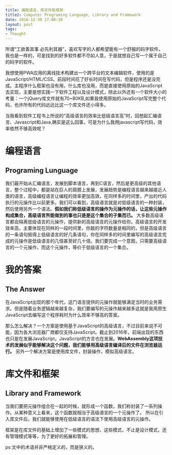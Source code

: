 ```yaml
---
title: 编程语言，库文件和框架
title2: Computer Programing Language, Library and Framework
date: 2016-12-30 17:08:28
layout: post
tags:
- Thought
---
```


所谓“工欲善其事 必先利其器”，喜欢写字的人都希望能有一个舒服的码字软件。我也是一样的，可是找到的好多软件都不尽如人意，于是就想自己写一个属于自己的码字的软件。

我想使用PWA应用的离线技术构建出一个跨平台的文本编辑软件，使用的是JavaScript/HTML/CSS。前段时间花了好长时间在写代码，但是程序还是没完成。主程序什么框架也没有用，什么库也没用，而是直接使用原始的JavaScript去实现，主要是想实践一下软件工程以及设计模式，除此以外还有一个软件大小的考量：一个jQuery库文件就有70~80KB,如果我使用原始的JavaScript写完整个代码，也许所有的代码远远比这一个库文件还小得多。

当我看到软件工程书上所说的“高级语言的效率比低级语言高”时，回想起汇编语言、Javascript和Java,确实是这么回事，可是为什么我用javascript写代码，效率依然不够高效呢？
# 编程语言
## Programing Lunguage
我们最开始从汇编语言，发展到脚本语言，再到C语言，然后是更高级的其他语言，整个过程中，都是站在巨人的肩膀上发展，发展趋势是编程语言越来越接近人类的语言，高级编程语言让编程的效率更加高效，在同样多的时间里，产出的代码执行的元操作比以前更多。我们可以看到，高级语言就是对低级语言的一种封装，然后使用另外一个语法。**假如我们称低级语言的操作为元操作的话，让这些元操作构成集合，高级语言所能做到的事也只是是这个集合的子集而已。** 大多数高级语言都会隔离低级语言的元操作，提供新的高级语言的元操作给你。高级语言的开发效率高，主要体现在同样的一段时间里，你敲的字符数量是相同的，但是高级语言的一条语句抵得上低级语言的好几条语句，你在同样多的时间里编写的高级语言完成的元操作是低级语言的几倍甚至好几十倍。我们要完成一个意图，只需要高级语言的一个元操作，而这个元操作，等价于低级语言的一个集合。

# 我的答案
## The Answer
在JavaScript出现的那个年代，这门语言提供的元操作就能够满足当时的业务需求。但是随着业务逻辑越来越复杂，我们要编写的元操作越来越多这就是我用原生JavaScript去编写这个程序耗时为什么效率不够高的答案。

那么怎么解决？一个方案是使用基于JavaScript的高级语言，不过目前来说不可能，因为各大浏览器厂商都仅支持JavaScript。截止到2016年，前端出现的东西也只是在发展JavaScript，JavaScript的方言也在发展。**WebAssembly这项技术的发展似乎能够解决这个问题，我们能够用高级语言编译后的文件在浏览器运行。** 另外一个解决方案是使用库文件，封装操作，模拟高级语言。

# 库文件和框架
## Library and Framework
当我们要把元操作组合在一起的时候，就形成一个函数，我们称封装了一系列操作。从某种意义上看来，这个函数就相当于高级语言的一个元操作了。 所以在引入库文件后，我们就能够使用在低级语言的语法下使用高级语言的元操作。

框架是在库文件的基础上增加了一些模式的思想，这些模式，不止是设计模式，还有管理模式等等，为了更好的拓展和管理。

ps:文中的术语并非严格定义的，而是狭义的。

